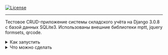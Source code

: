 [![License](https://img.shields.io/badge/license-MIT-green)](https://tldrlegal.com/license/mit-license) <br>

<hr>

Тестовое CRUD-приложение системы складского учёта на Django 3.0.8 с базой данных SQLite3.
Использованы внешние библиотеки mptt, jquery formsets, qrcode.

<details>
  
  <summary>
   Как запустить
  </summary>

<br>
Один из вариантов - использовать дистрибутив Linux и установленный Docker(протестировано на Ubuntu 20.04 LTS с установленным docker.io 19.03.8). 
Будут скачаны Docker образы Nginx и Alpine с python3.8, затем создан образ контейнера приложения Django и два volume - директории для базы данных и статических файлов. Доступ к сайту будет осуществляться через контейнер Nginx (порт 8888).
Для установки нужно выполнить следующие команды в терминале: <br>

- клонировать репозиторий в нужную директорию
```git
$ git clone https://github.com/96tm/warehouse-management-test.git
```
- добавить файлу install.sh разрешение на выполнение
```sh
$ chmod +x ./install.sh
```
- запустить скрипт установки, заменив<br>
EMAIL_HOST на адрес почтового сервера для отправки сообщений,<br>
EMAIL_ADDRESS на email на указанном почтовом сервере (будет использоваться как
email администратора),<br>
EMAIL_PASSWORD на пароль для email, <br>
CLIENT_EMAIL на email для тестовых пользователей (можно такой же, как EMAIL_ADDRESS)
```sh
$ sudo ./install.sh "EMAIL_HOST" "EMAIL_USERNAME" "EMAIL_PASSWORD" "CLIENT_EMAIL"
```
База будет заполнена тестовыми данными.
Сайт должен быть доступен по адресу 
<a href="localhost:8888">localhost:8888</a>. <br>
Для входа на <a href="http://localhost:8888/admin/login/">страницу администрирования</a> можно использовать тестового пользователя admin
с паролем admin.
Для остановки и удаления приложения нужно выполнить следующие команды в терминале:
```sh
$ chmod +x ./uninstall.sh
$ sudo ./uninstall.sh
```
Для удаления Docker образов Alpine и Nginx:
```sh
sudo docker image rm python:3.8-alpine
sudo docker image rm nginx:latest
```

</details>

<details>
  
  <summary>
    Что можно сделать
  </summary>

- создать поставку на странице <a href="http://localhost:8888/cargo_new">/cargo_new</a>
![Страница поставки](screenshots/1.png)

- создать покупку на странице <a href="http://localhost:8888/order">/order</a>;
![Страница покупки](screenshots/2.png)

- выбрать созданные поставку и покупку на страницах <a href="http://localhost:8888/admin/cargo/cargo">admin/cargo/cargo</a>
и <a href="http://localhost:8888/admin/shipment/shipment">/admin/shipment/shipment</a>;
![Страница списка поставок](screenshots/3.png)
![Страница списка покупок](screenshots/4.png)

- на странице поставки нажать "Подтвердить получение поставки";
- на странице покупки нажать "Подтвердить готовность к отправке"
(если количество товаров в покупке превышает количество товаров на складе,
кнопка будет скрыта).
![Страница товаров](screenshots/5.png)
![Страница категорий](screenshots/6.png)

</details>
